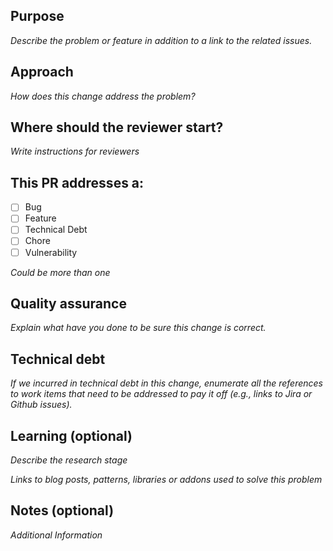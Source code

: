 ## Purpose

_Describe the problem or feature in addition to a link to the related issues._

## Approach

_How does this change address the problem?_

## Where should the reviewer start?

_Write instructions for reviewers_

## This PR addresses a:

- [ ] Bug
- [ ] Feature
- [ ] Technical Debt
- [ ] Chore
- [ ] Vulnerability

_Could be more than one_

## Quality assurance

_Explain what have you done to be sure this change is correct._

## Technical debt

_If we incurred in technical debt in this change, enumerate all the references to work items that need to be addressed to pay it off (e.g., links to Jira or Github issues)._

## Learning (optional)

_Describe the research stage_

_Links to blog posts, patterns, libraries or addons used to solve this problem_

## Notes (optional)

_Additional Information_